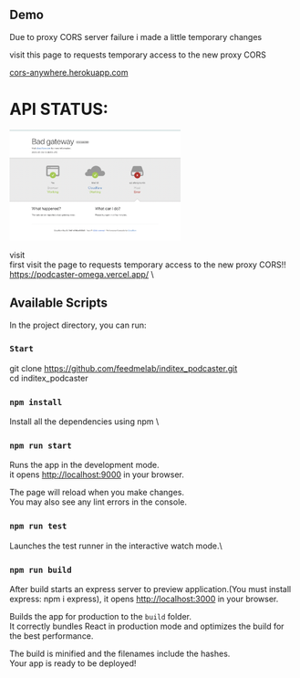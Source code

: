 ## Demo

<p>Due to proxy CORS server failure i made a little temporary changes</p>
<p>visit this page to requests temporary access to the new proxy CORS</p>
<a href="https://cors-anywhere.herokuapp.com/corsdemo">cors-anywhere.herokuapp.com</a>
<h1>API STATUS:</h1>

<p align="left"><img src="status.png" width="300px" alt="Api Status" /></p>

visit \
first visit the page to requests temporary access to the new proxy CORS!! \
https://podcaster-omega.vercel.app/ \

## Available Scripts

In the project directory, you can run:

### `Start`

git clone https://github.com/feedmelab/inditex_podcaster.git \
cd inditex_podcaster

### `npm install`

Install all the dependencies using npm \

### `npm run start`

Runs the app in the development mode.\
it opens [http://localhost:9000](http://localhost:9000) in your browser.

The page will reload when you make changes.\
You may also see any lint errors in the console.

### `npm run test`

Launches the test runner in the interactive watch mode.\

### `npm run build`

After build starts an express server to preview application.(You must install express: npm i express),
it opens [http://localhost:3000](http://localhost:3000) in your browser.

Builds the app for production to the `build` folder.\
It correctly bundles React in production mode and optimizes the build for the best performance.

The build is minified and the filenames include the hashes.\
Your app is ready to be deployed!
